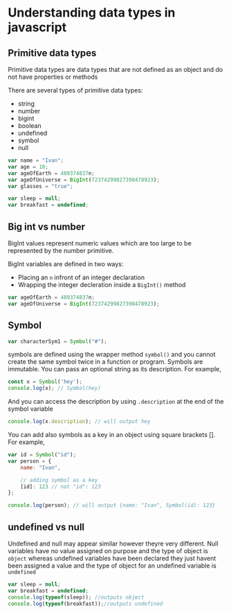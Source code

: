 # Understanding data types in javascript

## Primitive data types 

Primitive data types are data types that are not defined as an object and do not have properties or methods 

There are several types of primitive data types:
- string
- number
- bigint
- boolean
- undefined
- symbol
- null
```js
var name = "Ivan";
var age = 18;
var ageOfEarth = 489374837n;
var ageOfUniverse = BigInt(72374299827398478923);
var glasses = "true";

var sleep = null;
var breakfast = undefined;
```
## Big int vs number

BigInt values represent numeric values which are too large to be represented by the number primitive. 

BigInt variables are defined in two ways:
- Placing an `n` infront of an integer declaration
- Wrapping the integer decleration inside a `BigInt()` method
```js
var ageOfEarth = 489374837n;
var ageOfUniverse = BigInt(72374299827398478923);
```
## Symbol
```js
var characterSym1 = Symbol("#");
```
symbols are defined using the wrapper method `symbol()` and you cannot create the same symbol twice in a function or program. Symbols are immutable.
You can pass an optional string as its description. For example,

```js
const x = Symbol('hey');
console.log(x); // Symbol(hey)
```

And you can access the description by using `.description` at the end of the symbol variable
```js
console.log(x.description); // will output hey
```

You can add also symbols as a key in an object using square brackets []. For example,

```js
var id = Symbol("id");
var person = {
    name: "Ivan",

    // adding symbol as a key
    [id]: 123 // not "id": 123
};

console.log(person); // will output {name: "Ivan", Symbol(id): 123}
```
## undefined vs null

Undefined and null may appear similar however theyre very different. Null variables have no value assigned on purpose and the type of object is `object` whereas undefined variables have been declared they just havent been assigned a value and the type of object for an undefined variable is `undefined`

```js
var sleep = null;
var breakfast = undefined;
console.log(typeof(sleep)); //outputs object
console.log(typeof(breakfast));//outputs undefined
```
